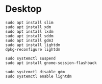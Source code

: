 # Desktop
    sudo apt install slim
	sudo apt install xdm
	sudo apt install lxdm
	sudo apt install sddm
	sudo apt install gdm3
	sudo apt install lightdm
    dpkg-reconfigure lightdm
    
    sudo systemctl suspend
    sudo apt install gnome-session-flashback

    sudo systemctl disable gdm
    sudo systemctl enable lightdm